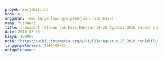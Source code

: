 ```yaml
---
proyek: kerjabilitas
kode: D3
anggaran: Temu karya lowongan pekerjaan (Job Fair)
nama: Yusnaeni
title: transport relawan Job Fair Makasar 24-25 Agustus 2016 selama 2 hari @Rp 50.000 a.n Muhammad Ali Akbar
date: 2016-08-25
biaya: 100000
nota: "https://wiki.ciptamedia.org/wiki/File:Agustus_25_2016_Kerjabilitas_D3_transport_relawan_ali_akbar_jobfair_makasar_yusnaeni.jpg"
tanggalpelunasan: 2016-08-25
notapelunasan:
---
```

